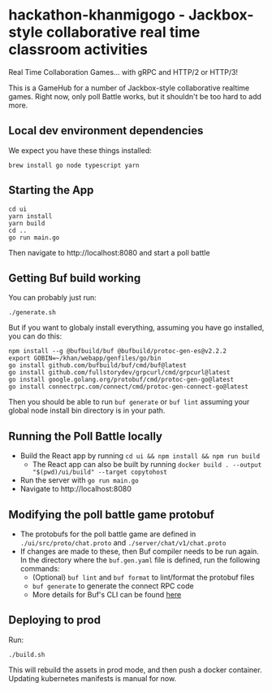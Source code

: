# hackathon-khanmigogo - Jackbox-style collaborative real time classroom activities

Real Time Collaboration Games... with gRPC and HTTP/2 or HTTP/3!

This is a GameHub for a number of Jackbox-style collaborative realtime games.
Right now, only poll Battle works, but it shouldn't be too hard to add more.

## Local dev environment dependencies
We expect you have these things installed:
```
brew install go node typescript yarn
```
## Starting the App
```
cd ui
yarn install
yarn build
cd ..
go run main.go
```

Then navigate to http://localhost:8080 and start a poll battle
## Getting Buf build working
You can probably just run:
```
./generate.sh
```
But if you want to globaly install everything, assuming you have go installed, you can do this:
```
npm install --g @bufbuild/buf @bufbuild/protoc-gen-es@v2.2.2
export GOBIN=~/khan/webapp/genfiles/go/bin
go install github.com/bufbuild/buf/cmd/buf@latest
go install github.com/fullstorydev/grpcurl/cmd/grpcurl@latest
go install google.golang.org/protobuf/cmd/protoc-gen-go@latest
go install connectrpc.com/connect/cmd/protoc-gen-connect-go@latest
```
Then you should be able to run `buf generate` or `buf lint` assuming your global node
install bin directory is in your path.


## Running the Poll Battle locally

- Build the React app by running `cd ui && npm install && npm run build`
  - The React app can also be built by running `docker build . --output "$(pwd)/ui/build" --target copytohost`
- Run the server with `go run main.go`
- Navigate to http://localhost:8080

## Modifying the poll battle game protobuf

- The protobufs for the poll battle game are defined in `./ui/src/proto/chat.proto` and `./server/chat/v1/chat.proto`
- If changes are made to these, then Buf compiler needs to be run again. In the directory where the `buf.gen.yaml` file is defined, run the following commands:
  - (Optional) `buf lint` and `buf format` to lint/format the protobuf files
  - `buf generate` to generate the connect RPC code
  - More details for Buf's CLI can be found [here](https://buf.build/docs/ecosystem/cli-overview)

## Deploying to prod
Run:
```
./build.sh
```
This will rebuild the assets in prod mode, and then push a docker container.
Updating kubernetes manifests is manual for now.
